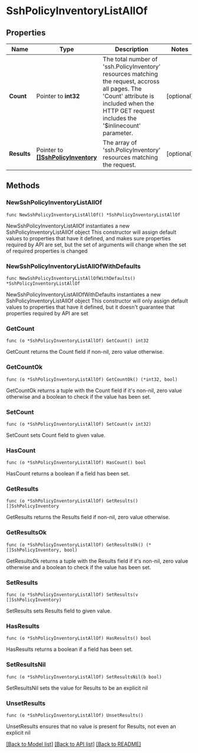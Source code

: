 # SshPolicyInventoryListAllOf

## Properties

Name | Type | Description | Notes
------------ | ------------- | ------------- | -------------
**Count** | Pointer to **int32** | The total number of &#39;ssh.PolicyInventory&#39; resources matching the request, accross all pages. The &#39;Count&#39; attribute is included when the HTTP GET request includes the &#39;$inlinecount&#39; parameter. | [optional] 
**Results** | Pointer to [**[]SshPolicyInventory**](SshPolicyInventory.md) | The array of &#39;ssh.PolicyInventory&#39; resources matching the request. | [optional] 

## Methods

### NewSshPolicyInventoryListAllOf

`func NewSshPolicyInventoryListAllOf() *SshPolicyInventoryListAllOf`

NewSshPolicyInventoryListAllOf instantiates a new SshPolicyInventoryListAllOf object
This constructor will assign default values to properties that have it defined,
and makes sure properties required by API are set, but the set of arguments
will change when the set of required properties is changed

### NewSshPolicyInventoryListAllOfWithDefaults

`func NewSshPolicyInventoryListAllOfWithDefaults() *SshPolicyInventoryListAllOf`

NewSshPolicyInventoryListAllOfWithDefaults instantiates a new SshPolicyInventoryListAllOf object
This constructor will only assign default values to properties that have it defined,
but it doesn't guarantee that properties required by API are set

### GetCount

`func (o *SshPolicyInventoryListAllOf) GetCount() int32`

GetCount returns the Count field if non-nil, zero value otherwise.

### GetCountOk

`func (o *SshPolicyInventoryListAllOf) GetCountOk() (*int32, bool)`

GetCountOk returns a tuple with the Count field if it's non-nil, zero value otherwise
and a boolean to check if the value has been set.

### SetCount

`func (o *SshPolicyInventoryListAllOf) SetCount(v int32)`

SetCount sets Count field to given value.

### HasCount

`func (o *SshPolicyInventoryListAllOf) HasCount() bool`

HasCount returns a boolean if a field has been set.

### GetResults

`func (o *SshPolicyInventoryListAllOf) GetResults() []SshPolicyInventory`

GetResults returns the Results field if non-nil, zero value otherwise.

### GetResultsOk

`func (o *SshPolicyInventoryListAllOf) GetResultsOk() (*[]SshPolicyInventory, bool)`

GetResultsOk returns a tuple with the Results field if it's non-nil, zero value otherwise
and a boolean to check if the value has been set.

### SetResults

`func (o *SshPolicyInventoryListAllOf) SetResults(v []SshPolicyInventory)`

SetResults sets Results field to given value.

### HasResults

`func (o *SshPolicyInventoryListAllOf) HasResults() bool`

HasResults returns a boolean if a field has been set.

### SetResultsNil

`func (o *SshPolicyInventoryListAllOf) SetResultsNil(b bool)`

 SetResultsNil sets the value for Results to be an explicit nil

### UnsetResults
`func (o *SshPolicyInventoryListAllOf) UnsetResults()`

UnsetResults ensures that no value is present for Results, not even an explicit nil

[[Back to Model list]](../README.md#documentation-for-models) [[Back to API list]](../README.md#documentation-for-api-endpoints) [[Back to README]](../README.md)


